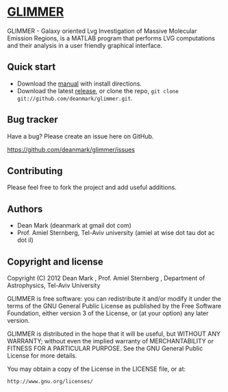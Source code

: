 [GLIMMER](http://deanmark.github.com/glimmer/)
=================

GLIMMER - Galaxy oriented Lvg Investigation of Massive Molecular Emission Regions, is a MATLAB program that performs LVG computations and their analysis in a user friendly graphical interface.

Quick start
-----------

+ Download the [manual](https://github.com/downloads/deanmark/glimmer/Manual.pdf) with install directions.
+ Download the latest [release](https://github.com/deanmark/glimmer/zipball/master), or clone the repo, `git clone git://github.com/deanmark/glimmer.git`.

Bug tracker
-----------

Have a bug? Please create an issue here on GitHub.

https://github.com/deanmark/glimmer/issues

Contributing
------------

Please feel free to fork the project and add useful additions.

Authors
-------

+ Dean Mark (deanmark at gmail dot com)
+ Prof. Amiel Sternberg, Tel-Aviv university (amiel at wise dot tau dot ac dot il)

Copyright and license
---------------------

Copyright (C) 2012  Dean Mark <deanmark at gmail>, 
		Prof. Amiel Sternberg <amiel at wise.tau.ac.il>, 
		Department of Astrophysics, Tel-Aviv University

GLIMMER is free software: you can redistribute it and/or modify
it under the terms of the GNU General Public License as published by
the Free Software Foundation, either version 3 of the License, or
(at your option) any later version.

GLIMMER is distributed in the hope that it will be useful,
but WITHOUT ANY WARRANTY; without even the implied warranty of
MERCHANTABILITY or FITNESS FOR A PARTICULAR PURPOSE.  See the
GNU General Public License for more details.

You may obtain a copy of the License in the LICENSE file, or at:  
	
	http://www.gnu.org/licenses/